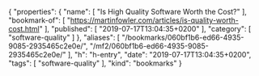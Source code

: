 {
  "properties": {
    "name": [
      "Is High Quality Software Worth the Cost?"
    ],
    "bookmark-of": [
      "https://martinfowler.com/articles/is-quality-worth-cost.html"
    ],
    "published": [
      "2019-07-17T13:04:35+0200"
    ],
    "category": [
      "software-quality"
    ]
  },
  "aliases": [
    "/bookmarks/060bf1b6-ed66-4935-9085-2935465c2e0e/",
    "/mf2/060bf1b6-ed66-4935-9085-2935465c2e0e/"
  ],
  "h": "h-entry",
  "date": "2019-07-17T13:04:35+0200",
  "tags": [
    "software-quality"
  ],
  "kind": "bookmarks"
}
